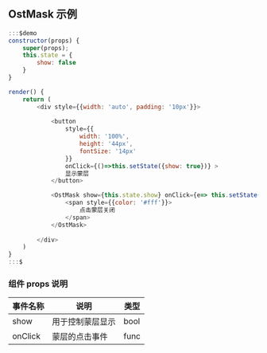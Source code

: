 ## OstMask 示例


```js
:::$demo
constructor(props) {
    super(props);
    this.state = {
        show: false
    }
}

render() {
    return (
        <div style={{width: 'auto', padding: '10px'}}>
        
            <button
                style={{
                    width: '100%',
                    height: '44px',
                    fontSize: '14px'
                }}
                onClick={()=>this.setState({show: true})} > 
                显示蒙层
            </button>

            <OstMask show={this.state.show} onClick={e=> this.setState({show: false})} >
                <span style={{color: '#fff'}}>
                    点击蒙层关闭
                </span>
            </OstMask>
            
        </div>
    )
}
:::$
```


### 组件 props 说明
| 事件名称 | 说明 | 类型 |
|---------|--------|---------|
| show | 用于控制蒙层显示 | bool |
| onClick | 蒙层的点击事件 | func |

  